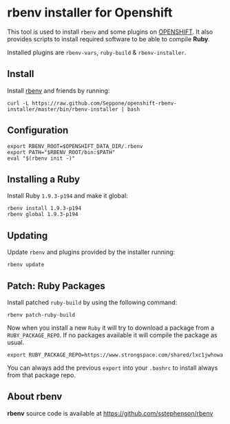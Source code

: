 rbenv installer for Openshift
===============

This tool is used to install `rbenv` and some plugins on [OPENSHIFT].
It also provides scripts to install required software
to be able to compile **Ruby**.

Installed plugins are `rbenv-vars`, `ruby-build` & `rbenv-installer`.


Install
-------

Install [rbenv] and friends by running:

    curl -L https://raw.github.com/Seppone/openshift-rbenv-installer/master/bin/rbenv-installer | bash


Configuration
-------------

    export RBENV_ROOT=$OPENSHIFT_DATA_DIR/.rbenv
    export PATH="$RBENV_ROOT/bin:$PATH"
    eval "$(rbenv init -)"


Installing a Ruby
-----------------

Install Ruby `1.9.3-p194` and make it global:

    rbenv install 1.9.3-p194
    rbenv global 1.9.3-p194


Updating
--------

Update `rbenv` and plugins provided by the installer running:

    rbenv update


Patch: Ruby Packages
--------------------

Install patched `ruby-build` by using the following command:

    rbenv patch-ruby-build

Now when you install a new `Ruby` it will try to download a package
from a `RUBY_PACKAGE_REPO`. If no packages available it will compile
the package as usual.

    export RUBY_PACKAGE_REPO=https://www.strongspace.com/shared/lxc1jwhowa

You can always add the previous `export` into your `.bashrc` to install
always from that package repo.


About rbenv
-----------

**rbenv** source code is available at <https://github.com/sstephenson/rbenv>

[rbenv]: https://github.com/sstephenson/rbenv
[OPENSHIFT]: https://openshift.redhat.com/app

